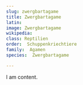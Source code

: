 ```yaml
---
slug: zwergbartagame
title: Zwergbartagame
latin:
image: Zwergbartagame
wikipedia: 
class: Reptilien
order:  Schuppenkriechtiere
family:  Agamen
species:  Zwergbartagame

---
```


I am content.
